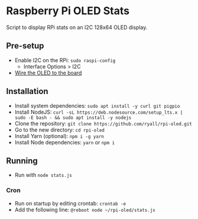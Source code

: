 # Raspberry Pi OLED Stats

Script to display RPi stats on an I2C 128x64 OLED display.

## Pre-setup

- Enable I2C on the RPi: `sudo raspi-config`
  - Interface Options > I2C
- [Wire the OLED to the board](https://learn.adafruit.com/monochrome-oled-breakouts/circuitpython-wiring)

## Installation

- Install system dependencies: `sudo apt install -y curl git pigpio`
- Install NodeJS: `curl -sL https://deb.nodesource.com/setup_lts.x | sudo -E bash - && sudo apt install -y nodejs`
- Clone the repository: `git clone https://github.com/ryall/rpi-oled.git`
- Go to the new directory: `cd rpi-oled`
- Install Yarn (optional): `npm i -g yarn`
- Install Node dependencies: `yarn` or `npm i`

## Running

- Run with `node stats.js`

### Cron

- Run on startup by editing crontab: `crontab -e`
- Add the following line: `@reboot node ~/rpi-oled/stats.js`
